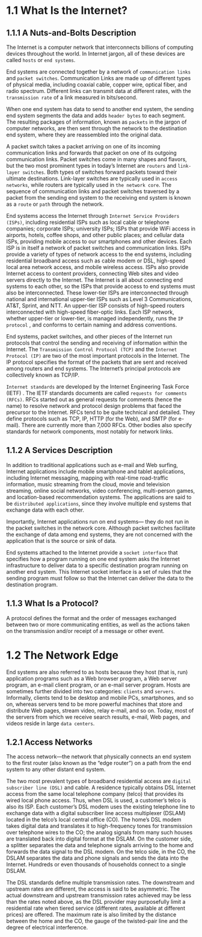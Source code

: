 # 1.1 What Is the Internet?

## 1.1.1 A Nuts-and-Bolts Description

The Internet is a computer network that interconnects billions of computing devices throughout the world. In Internet jargon, all of these devices are called `hosts` or `end systems`.

End systems are connected together by a network of `communication links` and `packet switches`.  Communication Links are made up of different types of physical media, including coaxial cable, copper wire, optical fiber, and radio spectrum. Different links can transmit data at different rates, with the `transmission rate` of a link measured in bits/second.

When one end system has data to send to another end system, the sending end system segments the data and adds `header bytes` to each segment. The resulting packages of information, known as `packets` in the jargon of computer networks, are then sent through the network to the destination end system, where they are reassembled into the original data.

A packet switch takes a packet arriving on one of its incoming communication links and forwards that packet on one of its outgoing communication links. Packet switches come in many shapes and flavors, but the two most prominent types in today’s Internet are `routers` and `link-layer switches`. Both types of switches forward packets toward their ultimate destinations. Link-layer switches are typically used in `access networks`, while routers are typically used in `the network core`.  The sequence of communication links and packet switches traversed by a packet from the sending end system to the receiving end system is known as a `route` or `path` through the network.

End systems access the Internet through `Internet Service Providers (ISPs)`, including residential ISPs such as local cable or telephone companies; corporate ISPs; university ISPs; ISPs that provide WiFi access in airports, hotels, coffee shops, and other public places; and cellular data ISPs, providing mobile access to our smartphones and other devices. Each ISP is in itself a network of packet switches and communication links. ISPs provide a variety of types of network access to the end systems, including residential broadband access such as cable modem or DSL, high-speed local area network access, and mobile wireless access. ISPs also provide Internet access to content providers, connecting Web sites and video servers directly to the Internet. The Internet is all about connecting end systems to each other, so the ISPs that provide access to end systems must also be interconnected. These lower-tier ISPs are interconnected through national and international upper-tier ISPs such as Level 3 Communications, AT&T, Sprint, and NTT. An upper-tier ISP consists of high-speed routers interconnected with high-speed fiber-optic links. Each ISP network, whether upper-tier or lower-tier, is managed independently, runs the `IP protocol` , and conforms to certain naming and address conventions.

End systems, packet switches, and other pieces of the Internet run protocols that control the sending and receiving of information within the Internet. The `Transmission Control Protocol (TCP)` and the `Internet Protocol (IP)` are two of the most important protocols in the Internet. The IP protocol specifies the format of the packets that are sent and received among routers and end systems. The Internet’s principal protocols are collectively known as TCP/IP.

`Internet standards` are developed by the Internet Engineering Task Force (IETF) . The IETF standards documents are called `requests for comments (RFCs)`. RFCs started out as general requests for comments (hence the name) to resolve network and protocol design problems that faced the precursor to the Internet. RFCs tend to be quite technical and detailed. They define protocols such as TCP, IP, HTTP (for the Web), and SMTP (for e-mail). There are currently more than 7,000 RFCs. Other bodies also specify standards for network components, most notably for network links.



## 1.1.2 A Services Description

In addition to traditional applications such as e-mail and Web surfing, Internet applications include mobile smartphone and tablet applications, including Internet messaging, mapping with real-time road-traffic information, music streaming from the cloud, movie and television streaming, online social networks, video conferencing, multi-person games, and location-based recommendation systems. The applications are said to be `distributed applications`, since they involve multiple end systems that exchange data with each other.

Importantly, Internet applications run on end systems— they do not run in the packet switches in the network core. Although packet switches facilitate the exchange of data among end systems, they are not concerned with the application that is the source or sink of data.

End systems attached to the Internet provide a `socket interface` that specifies how a program running on one end system asks the Internet infrastructure to deliver data to a specific destination program running on another end system. This Internet socket interface is a set of rules that the sending program must follow so that the Internet can deliver the data to the destination program.



## 1.1.3 What Is a Protocol?

A protocol defines the format and the order of messages exchanged between two or more communicating entities, as well as the actions taken on the transmission and/or receipt of a message or other event.



# 1.2 The Network Edge

End systems are also referred to as hosts because they host (that is, run) application programs such as a Web browser program, a Web server program, an e-mail client program, or an e-mail server program. Hosts are sometimes further divided into two categories: `clients` and `servers`. Informally, clients tend to be desktop and mobile PCs, smartphones, and so on, whereas servers tend to be more powerful machines that store and distribute Web pages, stream video, relay e-mail, and so on. Today, most of the servers from which we receive search results, e-mail, Web pages, and videos reside in large `data centers`. 



## 1.2.1 Access Networks

The access network—the network that physically connects an end system to the first router (also known as the “edge router”) on a path from the end system to any other distant end system.

The two most prevalent types of broadband residential access are `digital subscriber line (DSL)` and cable. A residence typically obtains DSL Internet access from the same local telephone company (telco) that provides its wired local phone access. Thus, when DSL is used, a customer’s telco is also its ISP. Each customer’s DSL modem uses the existing telephone line to exchange data with a digital subscriber line access multiplexer (DSLAM) located in the telco’s local central office (CO). The home’s DSL modem takes digital data and translates it to high-frequency tones for transmission over telephone wires to the CO; the analog signals from many such houses are translated back into digital format at the DSLAM. On the customer side, a splitter separates the data and telephone signals arriving to the home and forwards the data signal to the DSL modem. On the telco side, in the CO, the DSLAM separates the data and phone signals and sends the data into the Internet. Hundreds or even thousands of households connect to a single DSLAM.

The DSL standards define multiple transmission rates. The downstream and upstream rates are different, the access is said to be asymmetric. The actual downstream and upstream transmission rates achieved may be less than the rates noted above, as the DSL provider may purposefully limit a residential rate when tiered service (different rates, available at different prices) are offered. The maximum rate is also limited by the distance between the home and the CO, the gauge of the twisted-pair line and the degree of electrical interference. 

